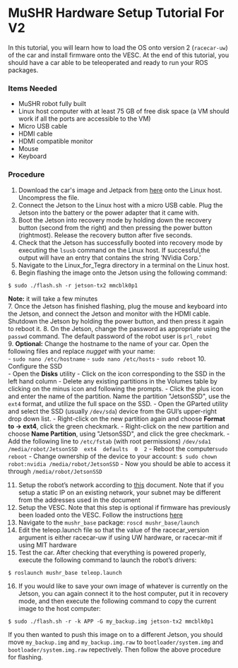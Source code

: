 
# MuSHR Hardware Setup Tutorial For V2
In this tutorial, you will learn how to load the OS onto version 2 (`racecar-uw`) of the car and install firmware onto the VESC. At the end of this tutorial, you should have a car able to be teleoperated and ready to run your ROS packages.

### Items Needed
- MuSHR robot fully built
- Linux host computer with at least 75 GB of free disk space (a VM should work if all the ports are accessible to the VM)
- Micro USB cable
- HDMI cable
- HDMI compatible monitor
- Mouse
- Keyboard

### Procedure
1. Download the car's image and Jetpack from [here](https://drive.google.com/file/d/1M3vloiBwu_n52nJ-2ysJPitrKtezwaBG/view?usp=sharing) onto the Linux host. Uncompress the file.
2. Connect the Jetson to the Linux host with a micro USB cable. Plug the Jetson into the battery or the power adapter that it came with.
3. Boot the Jetson into recovery mode by holding down the recovery button (second from the right) and then pressing the power button (rightmost). Release the recovery button after five seconds.
4. Check that the Jetson has successfully booted into recovery mode by executing the `lsusb` command on the Linux host. If successful,the output will have an entry that contains the string ’NVidia Corp.’
5. Navigate to the Linux_for_Tegra directory in a terminal on the Linux host.
6. Begin flashing the image onto the Jetson using the following command:
```
$ sudo ./flash.sh -r jetson-tx2 mmcblk0p1
```
**Note:** it will take a few minutes  
7. Once the Jetson has finished flashing, plug the mouse and keyboard into the Jetson, and connect the Jetson and monitor with the HDMI cable. Shutdown the Jetson by holding the power button, and then press it again to reboot it.
8. On the Jetson, change the password as appropriate using the `passwd` command. The default password of the robot user is `prl_robot`  
9. **Optional:** Change the hostname to the name of your car. Open the following files and replace *nugget* with your name:  
	- `sudo nano /etc/hostname`
	- `sudo nano /etc/hosts`
	- `sudo reboot`
10. Configure the SSD  
	- Open the **Disks** utility
	- Click on the icon corresponding to the SSD in the left hand column
	- Delete any existing partitions in the Volumes table by clicking on the minus icon and following the prompts.
	- Click the plus icon and enter the name of the partition. Name the partition "JetsonSSD", use the `ext4` format, and utilize the full space on the SSD.
	- Open the GParted utility and select the SSD (usually `/dev/sda`) device from the GUI’s upper-right drop down list.
	- Right-click on the new partition again and choose **Format to -> ext4**, click the green checkmark.
	- Right-click on the new partition and choose **Name Partition**, using "JetsonSSD", and click the gree checkmark.
    - Add the following line to `/etc/fstab` (with root permissions)
    ```
    /dev/sda1  /media/robot/JetsonSSD  ext4  defaults  0  2
    ```
	- Reboot the computer`sudo reboot`
    - Change ownership of the device to your account:
    ```
    $ sudo chown robot:nvidia /media/robot/JetsonSSD
    ```
	- Now you should be able to access it through `/media/robot/JetsonSSD`
		
11. Setup the robot’s network according to [this](https://drive.google.com/open?id=11qcVyFoVtKxxCiVlF4_E_a74uTdJ4bOa) document. Note that if you setup a static IP on an existing network, your subnet may be different from the addresses used in the document  
12. Setup the VESC. Note that this step is optional if firmware has previously been loaded onto the VESC. Follow the instructions [here](http://www.jetsonhacks.com/2017/06/01/get-your-motor-running-vesc-jetson-racecar-build/)  
13. Navigate to the `mushr_base` package: `roscd mushr_base/launch`  
14. Edit the teleop.launch file so that the value of the racecar_version argument is either racecar-uw if using UW hardware, or racecar-mit if using MIT hardware
15. Test the car. After checking that everything is powered properly, execute the following command to launch the robot’s drivers:
```
$ roslaunch mushr_base teleop.launch
```
16. If you would like to save your own image of whatever is currently on the Jetson, you can again connect it to the host computer, put it in recovery mode, and then execute the following command to copy the current image to the host computer:
```
$ sudo ./flash.sh -r -k APP -G my_backup.img jetson-tx2 mmcblk0p1
```
If you then wanted to push this image on to a different Jetson, you should move `my_backup.img` and `my_backup.img.raw` to `bootloader/system.img` and `bootloader/system.img.raw` repectively. Then follow the above procedure for flashing.
